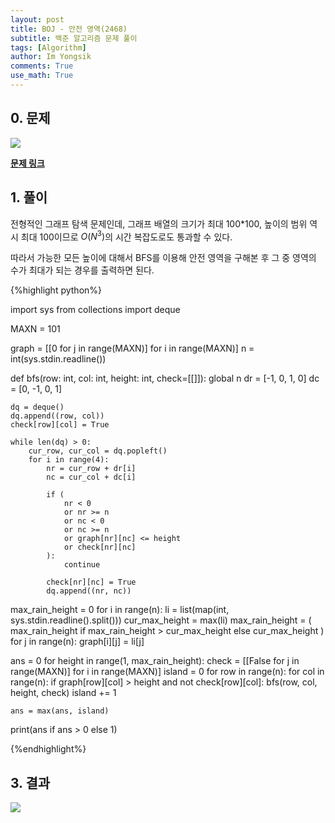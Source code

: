 ```yaml
---
layout: post
title: BOJ - 안전 영역(2468)
subtitle: 백준 알고리즘 문제 풀이
tags: [Algorithm]
author: Im Yongsik
comments: True
use_math: True
---
```


## 0. 문제

![]({{site.baseurl}}/assets/img/posts/2022-10-29/BOJ-Solve-2468/img01.JPG)

[**문제 링크**](https://www.acmicpc.net/problem/2468)

## 1. 풀이

전형적인 그래프 탐색 문제인데, 그래프 배열의 크기가 최대 100*100, 높이의 범위 역시 최대 100이므로 $O(N^3)$의 시간 복잡도로도 통과할 수 있다.

따라서 가능한 모든 높이에 대해서 BFS를 이용해 안전 영역을 구해본 후 그 중 영역의 수가 최대가 되는 경우를 출력하면 된다.

{%highlight python%}

import sys
from collections import deque

MAXN = 101

graph = [[0 for j in range(MAXN)] for i in range(MAXN)]
n = int(sys.stdin.readline())


def bfs(row: int, col: int, height: int, check=[[]]):
    global n
    dr = [-1, 0, 1, 0]
    dc = [0, -1, 0, 1]

    dq = deque()
    dq.append((row, col))
    check[row][col] = True
    
    while len(dq) > 0:
        cur_row, cur_col = dq.popleft()
        for i in range(4):
            nr = cur_row + dr[i]
            nc = cur_col + dc[i]
    
            if (
                nr < 0
                or nr >= n
                or nc < 0
                or nc >= n
                or graph[nr][nc] <= height
                or check[nr][nc]
            ):
                continue
    
            check[nr][nc] = True
            dq.append((nr, nc))


max_rain_height = 0
for i in range(n):
    li = list(map(int, sys.stdin.readline().split()))
    cur_max_height = max(li)
    max_rain_height = (
        max_rain_height if max_rain_height > cur_max_height else cur_max_height
    )
    for j in range(n):
        graph[i][j] = li[j]

ans = 0
for height in range(1, max_rain_height):
    check = [[False for j in range(MAXN)] for i in range(MAXN)]
    island = 0
    for row in range(n):
        for col in range(n):
            if graph[row][col] > height and not check[row][col]:
                bfs(row, col, height, check)
                island += 1

    ans = max(ans, island)


print(ans if ans > 0 else 1)

{%endhighlight%}

## 3. 결과

![]({{site.baseurl}}/assets/img/posts/2022-10-29/BOJ-Solve-2468/img02.JPG)

